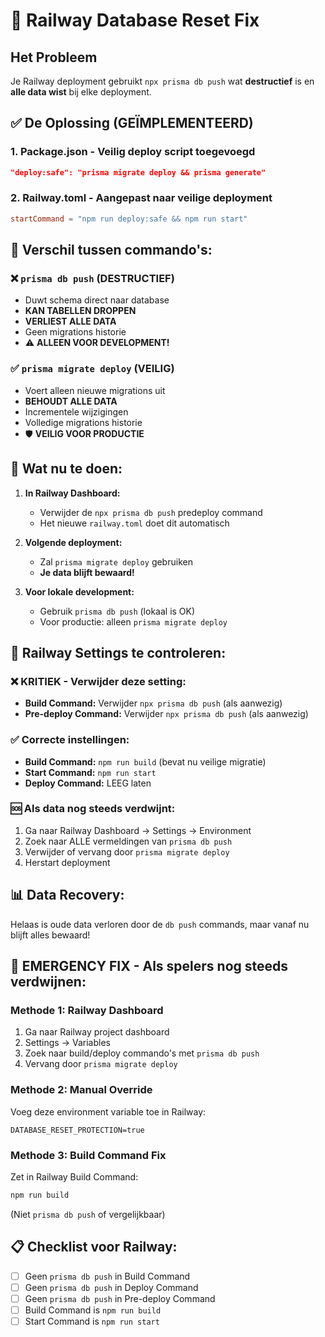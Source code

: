 # 🚨 Railway Database Reset Fix

## Het Probleem
Je Railway deployment gebruikt `npx prisma db push` wat **destructief** is en **alle data wist** bij elke deployment.

## ✅ De Oplossing (GEÏMPLEMENTEERD)

### 1. Package.json - Veilig deploy script toegevoegd
```json
"deploy:safe": "prisma migrate deploy && prisma generate"
```

### 2. Railway.toml - Aangepast naar veilige deployment
```toml
startCommand = "npm run deploy:safe && npm run start"
```

## 🔄 Verschil tussen commando's:

### ❌ `prisma db push` (DESTRUCTIEF)
- Duwt schema direct naar database
- **KAN TABELLEN DROPPEN**
- **VERLIEST ALLE DATA**
- Geen migrations historie
- ⚠️ **ALLEEN VOOR DEVELOPMENT!**

### ✅ `prisma migrate deploy` (VEILIG)
- Voert alleen nieuwe migrations uit
- **BEHOUDT ALLE DATA**
- Incrementele wijzigingen
- Volledige migrations historie
- 🛡️ **VEILIG VOOR PRODUCTIE**

## 🎯 Wat nu te doen:

1. **In Railway Dashboard:**
   - Verwijder de `npx prisma db push` predeploy command
   - Het nieuwe `railway.toml` doet dit automatisch

2. **Volgende deployment:**
   - Zal `prisma migrate deploy` gebruiken
   - **Je data blijft bewaard!**

3. **Voor lokale development:**
   - Gebruik `prisma db push` (lokaal is OK)
   - Voor productie: alleen `prisma migrate deploy`

## 🔧 Railway Settings te controleren:

### ❌ KRITIEK - Verwijder deze setting:
- **Build Command:** Verwijder `npx prisma db push` (als aanwezig)
- **Pre-deploy Command:** Verwijder `npx prisma db push` (als aanwezig)

### ✅ Correcte instellingen:
- **Build Command:** `npm run build` (bevat nu veilige migratie)
- **Start Command:** `npm run start`
- **Deploy Command:** LEEG laten

### 🆘 Als data nog steeds verdwijnt:
1. Ga naar Railway Dashboard → Settings → Environment
2. Zoek naar ALLE vermeldingen van `prisma db push`
3. Verwijder of vervang door `prisma migrate deploy`
4. Herstart deployment

## 📊 Data Recovery:
Helaas is oude data verloren door de `db push` commands, maar vanaf nu blijft alles bewaard!

## 🚨 EMERGENCY FIX - Als spelers nog steeds verdwijnen:

### Methode 1: Railway Dashboard
1. Ga naar Railway project dashboard
2. Settings → Variables
3. Zoek naar build/deploy commando's met `prisma db push`
4. Vervang door `prisma migrate deploy`

### Methode 2: Manual Override
Voeg deze environment variable toe in Railway:
```
DATABASE_RESET_PROTECTION=true
```

### Methode 3: Build Command Fix
Zet in Railway Build Command:
```bash
npm run build
```
(Niet `prisma db push` of vergelijkbaar)

## 📋 Checklist voor Railway:
- [ ] Geen `prisma db push` in Build Command
- [ ] Geen `prisma db push` in Deploy Command
- [ ] Geen `prisma db push` in Pre-deploy Command
- [ ] Build Command is `npm run build`
- [ ] Start Command is `npm run start`